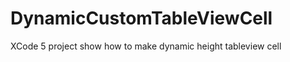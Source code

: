 DynamicCustomTableViewCell
==========================

XCode 5 project show how to make dynamic height tableview cell
